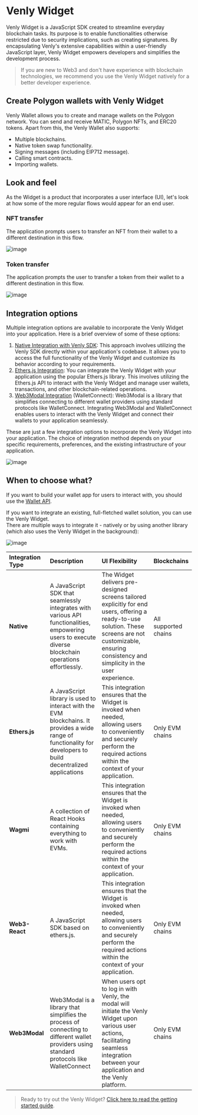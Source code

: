 # Venly Widget

Venly Widget is a JavaScript SDK created to streamline everyday blockchain tasks. Its purpose is to enable functionalities otherwise restricted due to security implications, such as creating signatures. By encapsulating Venly's extensive capabilities within a user-friendly JavaScript layer, Venly Widget empowers developers and simplifies the development process.

> If you are new to Web3 and don't have experience with blockchain technologies, we recommend you use the Venly Widget natively for a better developer experience.

## Create Polygon wallets with Venly Widget

Venly Wallet allows you to create and manage wallets on the Polygon network. You can send and receive MATIC, Polygon NFTs, and ERC20 tokens. Apart from this, the Venly Wallet also supports:

- Multiple blockchains.
- Native token swap functionality.
- Signing messages (including EIP712 message).
- Calling smart contracts.
- Importing wallets.

## Look and feel

As the Widget is a product that incorporates a user interface (UI), let's look at how some of the more regular flows would appear for an end user.

### NFT transfer

The application prompts users to transfer an NFT from their wallet to a different destination in this flow.

![image](https://github.com/0xPolygon/polygon-docs/assets/139292301/da696d64-9dbc-4a1c-9527-ae91bfd19cb0)

### Token transfer

The application prompts the user to transfer a token from their wallet to a different destination in this flow.

![image](https://github.com/0xPolygon/polygon-docs/assets/139292301/ae45b544-8ee3-4cfc-94f6-0cc430658f98)

## Integration options

Multiple integration options are available to incorporate the Venly Widget into your application. Here is a brief overview of some of these options:

1. [Native Integration with Venly SDK](https://docs.venly.io/docs/widget-overview): This approach involves utilizing the Venly SDK directly within your application's codebase. It allows you to access the full functionality of the Venly Widget and customize its behavior according to your requirements.
2. [Ethers.js Integration](https://docs.venly.io/docs/ethersjs): You can integrate the Venly Widget with your application using the popular Ethers.js library. This involves utilizing the Ethers.js API to interact with the Venly Widget and manage user wallets, transactions, and other blockchain-related operations.
3. [Web3Modal Integration](https://docs.venly.io/docs/web3modal-walletconnect) (WalletConnect): Web3Modal is a library that simplifies connecting to different wallet providers using standard protocols like WalletConnect. Integrating Web3Modal and WalletConnect enables users to interact with the Venly Widget and connect their wallets to your application seamlessly.

These are just a few integration options to incorporate the Venly Widget into your application. The choice of integration method depends on your specific requirements, preferences, and the existing infrastructure of your application.

![image](https://github.com/0xPolygon/polygon-docs/assets/139292301/edcbb6b1-b17c-424f-bfa9-c8448cc8e441)

## When to choose what?

If you want to build your wallet app for users to interact with, you should use the [Wallet API](https://venly.readme.io/docs/overview).

If you want to integrate an existing, full-fletched wallet solution, you can use the Venly Widget.  
There are multiple ways to integrate it - natively or by using another library (which also uses the Venly Widget in the background):

![image](https://github.com/0xPolygon/polygon-docs/assets/139292301/7a6a6f02-10d9-48d3-83db-250d86406fff)

| Integration Type | Description                                                                                                                                                     | UI Flexibility                                                                                                                                                                                                | Blockchains          |
| :--------------- | :-------------------------------------------------------------------------------------------------------------------------------------------------------------- | :------------------------------------------------------------------------------------------------------------------------------------------------------------------------------------------------------------ | :------------------- |
| **Native**       | A JavaScript SDK that seamlessly integrates with various API functionalities, empowering users to execute diverse blockchain operations effortlessly.           | The Widget delivers pre-designed screens tailored explicitly for end users, offering a ready-to-use solution. These screens are not customizable, ensuring consistency and simplicity in the user experience. | All supported chains |
| **Ethers.js**    | A JavaScript library is used to interact with the EVM blockchains. It provides a wide range of functionality for developers to build decentralized applications | This integration ensures that the Widget is invoked when needed, allowing users to conveniently and securely perform the required actions within the context of your application.                             | Only EVM chains      |
| **Wagmi**        | A collection of React Hooks containing everything to work with EVMs.                                                                                            | This integration ensures that the Widget is invoked when needed, allowing users to conveniently and securely perform the required actions within the context of your application.                             | Only EVM chains      |
| **Web3-React**   | A JavaScript SDK based on ethers.js.                                                                                                                            | This integration ensures that the Widget is invoked when needed, allowing users to conveniently and securely perform the required actions within the context of your application.                             | Only EVM chains      |
| **Web3Modal**    | Web3Modal is a library that simplifies the process of connecting to different wallet providers using standard protocols like WalletConnect                      | When users opt to log in with Venly, the modal will initiate the Venly Widget upon various user actions, facilitating seamless integration between your application and the Venly platform.                   | Only EVM chains      |

> Ready to try out the Venly Widget? [Click here to read the getting started guide](https://docs.venly.io/docs/widget-getting-started).
